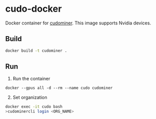 # cudo-docker
Docker container for [cudominer](https://cudominer.com). 
This image supports Nvidia devices.

## Build

```bash
docker build -t cudominer .
```

## Run

1. Run the container

```
docker --gpus all -d --rm --name cudo cudominer
```

2. Set organization

```bash
docker exec -it cudo bash
>cudominercli login <ORG_NAME>
```
